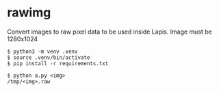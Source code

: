 
# rawimg

Convert images to raw pixel data to be used inside Lapis.
Image must be 1280x1024

```
$ python3 -m venv .venv
$ source .venv/bin/activate
$ pip install -r requirements.txt

$ python a.py <img>
/tmp/<img>.raw
```
